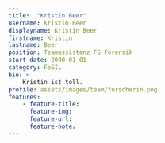 ```yaml
---
title:  "Kristin Beer"
username: Kristin Beer
displayname: Kristin Beer
firstname: Kristin
lastname: Beer
position: Teamassistenz FG Forensik
start-date: 2000-01-01
category: FoSIL
bio: >- 
    Kristin ist toll.   
profile: assets/images/team/forscherin.png
features:
    - feature-title: 
      feature-img: 
      feature-url: 
      feature-note: 
---
```

